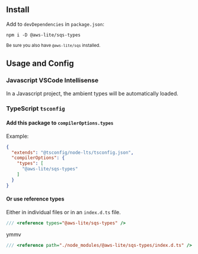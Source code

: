 ## Install

Add to `devDependencies` in `package.json`:

```
npm i -D @aws-lite/sqs-types
```

<small>Be sure you also have `@aws-lite/sqs` installed.</small>

## Usage and Config

### Javascript VSCode Intellisense

In a Javascript project, the ambient types will be automatically loaded.

### TypeScript `tsconfig`

#### Add this package to `compilerOptions.types`

Example:

```json
{
  "extends": "@tsconfig/node-lts/tsconfig.json",
  "compilerOptions": {
    "types": [
      "@aws-lite/sqs-types"
    ]
  }
}
```

#### Or use reference types

Either in individual files or in an `index.d.ts` file.

```ts
/// <reference types="@aws-lite/sqs-types" />
```

ymmv

```ts
/// <reference path="./node_modules/@aws-lite/sqs-types/index.d.ts" />
```
